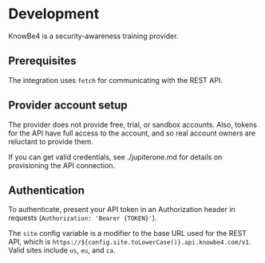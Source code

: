 # Development

KnowBe4 is a security-awareness training provider.

## Prerequisites

The integration uses `fetch` for communicating with the REST API.

## Provider account setup

The provider does not provide free, trial, or sandbox accounts. Also, tokens for
the API have full access to the account, and so real account owners are
reluctant to provide them.

If you can get valid credentials, see ./jupiterone.md for details on
provisioning the API connection.

## Authentication

To authenticate, present your API token in an Authorization header in requests
(`Authorization: 'Bearer {TOKEN}'`).

The `site` config variable is a modifier to the base URL used for the REST API,
which is `https://${config.site.toLowerCase()}.api.knowbe4.com/v1`. Valid sites
include `us`, `eu`, and `ca`.
